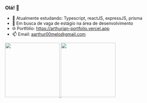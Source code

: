 ### Olá! 👋

- 🌱 Atualmente estudando: Typescript, reactJS, expressJS, prisma
- 👯 Em busca de vaga de estágio na área de desenvolvimento
- 🌐 Portfólio: https://arthurian-portfolio.vercel.app
- 📫 Email: aarthur00melo@gmail.com


<div>
  <a href="https://github.com/Arthur07Melo">
  <img height="180em" src="https://github-readme-stats.vercel.app/api?username=Arthur07Melo&show_icons=true&theme=radical" />
  <img height="180em" src="https://github-readme-stats.vercel.app/api/top-langs/?username=Arthur07Melo&theme=radical&layout=compact" />
</div>

